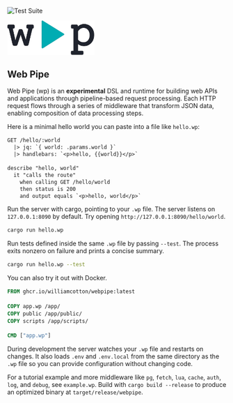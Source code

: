 ![Test Suite](https://github.com/williamcotton/webpipe/workflows/CI/badge.svg)

<img src="./wp.png" width="200">

## Web Pipe

Web Pipe (wp) is an **experimental** DSL and runtime for building web APIs and applications through pipeline-based request processing. Each HTTP request flows through a series of middleware that transform JSON data, enabling composition of data processing steps.

Here is a minimal hello world you can paste into a file like `hello.wp`:

```wp
GET /hello/:world
  |> jq: `{ world: .params.world }`
  |> handlebars: `<p>hello, {{world}}</p>`

describe "hello, world"
  it "calls the route"
    when calling GET /hello/world
    then status is 200
    and output equals `<p>hello, world</p>`
```

Run the server with cargo, pointing to your `.wp` file. The server listens on `127.0.0.1:8090` by default. Try opening `http://127.0.0.1:8090/hello/world`.

```bash
cargo run hello.wp
```

Run tests defined inside the same `.wp` file by passing `--test`. The process exits nonzero on failure and prints a concise summary.

```bash
cargo run hello.wp --test
```

You can also try it out with Docker.

```Dockerfile
FROM ghcr.io/williamcotton/webpipe:latest

COPY app.wp /app/
COPY public /app/public/
COPY scripts /app/scripts/

CMD ["app.wp"]
```

During development the server watches your `.wp` file and restarts on changes. It also loads `.env` and `.env.local` from the same directory as the `.wp` file so you can provide configuration without changing code.

For a tutorial example and more middleware like `pg`, `fetch`, `lua`, `cache`, `auth`, `log`, and `debug`, see `example.wp`. Build with `cargo build --release` to produce an optimized binary at `target/release/webpipe`.
